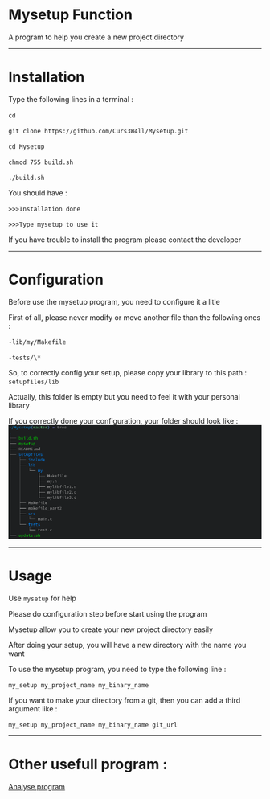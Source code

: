 # Mysetup Function
A program to help you create a new project directory

---
# Installation
Type the following lines in a terminal :

`cd`

`git clone https://github.com/Curs3W4ll/Mysetup.git`

`cd Mysetup`

`chmod 755 build.sh`

`./build.sh`


You should have :

`>>>Installation done`

`>>>Type mysetup to use it`


If you have trouble to install the program please contact the developer


---
# Configuration
Before use the mysetup program, you need to configure it a litle

First of all, please never modify or move another file than the following ones :

`-lib/my/Makefile`

`-tests/\*`


So, to correctly config your setup, please copy your library to this path : `setupfiles/lib`

Actually, this folder is empty but you need to feel it with your personal library

If you correctly done your configuration, your folder should look like :
![Exemple directory tree](img/exemple_directory.png)


---
# Usage
Use `mysetup` for help


Please do configuration step before start using the program

Mysetup allow you to create your new project directory easily

After doing your setup, you will have a new directory with the name you want

To use the mysetup program, you need to type the following line :

`my_setup my_project_name my_binary_name`

If you want to make your directory from a git, then you can add a third argument like :

`my_setup my_project_name my_binary_name git_url`



---
# Other usefull program :
[Analyse program](https://github.com/benalex33000/AnalyseFunction)
